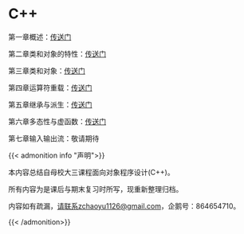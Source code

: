 # C++


第一章概述：[传送门](http://http://note4u.top/2022/07/cpp-ch1/)

第二章类和对象的特性：[传送门](http://http://note4u.top/2022/07/cpp-ch2/)

第三章类和对象：[传送门](http://http://note4u.top/2022/07/cpp-ch3/)

第四章运算符重载：[传送门](http://http://note4u.top/2022/07/cpp-ch4/)

第五章继承与派生：[传送门](http://http://note4u.top/2022/07/cpp-ch5/)

第六章多态性与虚函数：[传送门](http://http://note4u.top/2022/07/cpp-ch6/)

第七章输入输出流：敬请期待

{{< admonition info "声明">}}

本内容总结自母校大三课程面向对象程序设计(C++)。

所有内容为是课后与期末复习时所写，现重新整理归档。

内容如有疏漏，请联系zchaoyu1126@gmail.com，企鹅号：864654710。

{{< /admonition>}}
